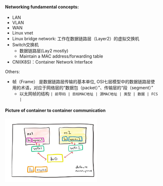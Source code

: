 

#### Networking fundamental concepts:
- LAN
- VLAN
- WAN
- Linux vnet
- Linux bridge network: 工作在数据链路层（Layer2）的虚拟交换机
- Switch交换机
    - 数据链路层(Lay2 mostly)
    - Maintain a MAC address/forwarding table
- CNI(K8S)：Container Network Interface

Others:
- 帧（Frame） 是数据链路层传输的基本单位, OSI七层模型中的数据链路层使用的术语，对应于网络层的“数据包（packet）”、传输层的“段（segment）” 
    - 以太网帧的结构 `| 前导码 | 目标MAC地址 | 源MAC地址 | 类型 | 数据 | FCS |`

 #### Picture of container to container communication
<img src="dockerNetworking.png" alt="dockerNetwork" width="60%">